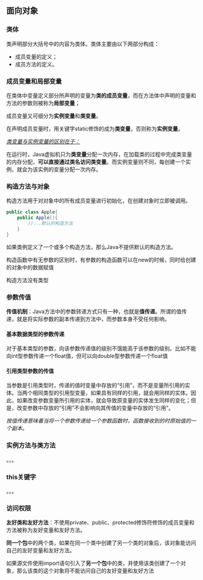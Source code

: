 ## 面向对象

### 类体

类声明部分大括号中的内容为类体。类体主要由以下两部分构成：

- 成员变量的定义；
- 成员方法的定义。

### 成员变量和局部变量

在类体中变量定义部分所声明的变量为**类的成员变量**，而在方法体中声明的变量和方法的参数则被称为**局部变量**；

成员变量又可细分为**实例变量**和**类变量**。

在声明成员变量时，用关键字static修饰的成为**类变量**，否则称为**实例变量**。

<u>*类变量与实例变量的区别在于：*</u>

在运行时，Java虚拟机只为**类变量**分配一次内存，在加载类的过程中完成类变量的内存分配，**可以直接通过类名访问类变量**。而实例变量则不同，每创建一个实例，就会为该实例的变量分配一次内存。

### 构造方法与对象

构造方法用于对对象中的所有成员变量进行初始化，在创建对象时立即被调用。

```java
public class Apple{
    public Apple(){
        //...默认的构造方法
    }
}
```

如果类例定义了一个或多个构造方法，那么Java不提供默认的构造方法。

构造函数中有无参数的区别时，有参数的构造函数可以在new的时候，同时给创建的对象中的数据赋值

构造方法没有类型

### 参数传值

**传值机制**：Java方法中的参数转递方式只有一种，也就是**值传递**。所谓的值传递，就是将实际参数的副本传递到方法中，而参数本身不受任何影响。

#### 基本数据类型的参数传递

对于基本类型的参数，向该参数传递值的级别不饿能高于该参数的级别。比如不能向int型参数传递一个float值，但可以向double型参数传递一个float值

#### 引用类型参数的传值

当参数是引用类型时，传递的值时变量中存放的“引用”，而不是变量所引用的实体。当两个相同类型的引用型变量，如果具有同样的引用，就会用同样的实体。因此，如果改变参数变量所引用的实体，就会导致原变量的实体发生同样的变化；但是，改变参数中存放的“引用”不会影响向其传值的变量中存放的“引用”。

*按值传递意味着当将一个参数传递给一个参数函数时，函数接收到的时原始值的一个副本。*

### 实例方法与类方法

。。。

### this关键字

。。。

### 访问权限

**友好类和友好方法**：不使用private、public、protected修饰符修饰的成员变量和方法被称为友好变量和友好方法。

**同一个包**中的两个类，如果在同一个类中创建了另一个类的对象后，该对象能访问自己的友好变量和友好方法。

如果源文件使用import语句引入了**另一个包**中的类，并使用该类创建了一个对象，那么该类的这个对象将不能访问自己的友好变量和友好方法

